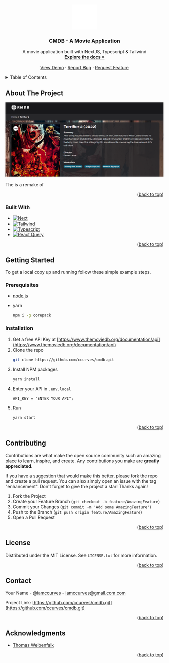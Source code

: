 <a name="readme-top"></a>

<!-- PROJECT LOGO -->
<br />
<div align="center">
  <a href="https://github.com/othneildrew/Best-README-Template">
    <img src="public/rmdb-logo-small.svg" alt="Logo" width="80" height="80">
  </a>

  <h3 align="center">CMDB - A Movie Application</h3>

  <p align="center">
    A movie application built with NextJS, Typescript & Tailwind
    <br />
    <a href="https://github.com/ccurves/cmdb"><strong>Explore the docs »</strong></a>
    <br />
    <br />
    <a href="https://cmdb-delta.vercel.app/">View Demo</a>
    ·
    <a href="https://github.com/ccurves/cmdb/issues">Report Bug</a>
    ·
    <a href="https://github.com/ccurves/cmdb/issues">Request Feature</a>
  </p>
</div>

<!-- TABLE OF CONTENTS -->
<details>
  <summary>Table of Contents</summary>
  <ol>
    <li>
      <a href="#about-the-project">About The Project</a>
      <ul>
        <li><a href="#built-with">Built With</a></li>
      </ul>
    </li>
    <li>
      <a href="#getting-started">Getting Started</a>
      <ul>
        <li><a href="#prerequisites">Prerequisites</a></li>
        <li><a href="#installation">Installation</a></li>
      </ul>
    </li>
    <li><a href="#usage">Usage</a></li>
    <li><a href="#roadmap">Roadmap</a></li>
    <li><a href="#contributing">Contributing</a></li>
    <li><a href="#license">License</a></li>
    <li><a href="#contact">Contact</a></li>
    <li><a href="#acknowledgments">Acknowledgments</a></li>
  </ol>
</details>

<!-- ABOUT THE PROJECT -->

## About The Project

[![Product Name Screen Shot][product-screenshot]](https://example.com)

The is a remake of

<p align="right">(<a href="#readme-top">back to top</a>)</p>

### Built With

- [![Next][next.js]][next-url]
- [![Tailwind][tailwind.css]][tailwind-url]
- [![Typescript][typescript]][typescript-url]
- [![React Query][react-query]][react-query-url]

<p align="right">(<a href="#readme-top">back to top</a>)</p>

<!-- GETTING STARTED -->

## Getting Started

To get a local copy up and running follow these simple example steps.

### Prerequisites

- [node.js]("https://example.com")
- yarn

  ```sh
  npm i -g corepack
  ```

### Installation

1. Get a free API Key at [https://www.themoviedb.org/documentation/api](https://www.themoviedb.org/documentation/api)
2. Clone the repo
   ```sh
   git clone https://github.com/ccurves/cmdb.git
   ```
3. Install NPM packages
   ```sh
   yarn install
   ```
4. Enter your API in `.env.local`
   ```env
   API_KEY = "ENTER YOUR API";
   ```
5. Run
   ```sh
   yarn start
   ```

<p align="right">(<a href="#readme-top">back to top</a>)</p>

<!-- USAGE EXAMPLES --
<!-- CONTRIBUTING -->

## Contributing

Contributions are what make the open source community such an amazing place to learn, inspire, and create. Any contributions you make are **greatly appreciated**.

If you have a suggestion that would make this better, please fork the repo and create a pull request. You can also simply open an issue with the tag "enhancement".
Don't forget to give the project a star! Thanks again!

1. Fork the Project
2. Create your Feature Branch (`git checkout -b feature/AmazingFeature`)
3. Commit your Changes (`git commit -m 'Add some AmazingFeature'`)
4. Push to the Branch (`git push origin feature/AmazingFeature`)
5. Open a Pull Request

<p align="right">(<a href="#readme-top">back to top</a>)</p>

<!-- LICENSE -->

## License

Distributed under the MIT License. See `LICENSE.txt` for more information.

<p align="right">(<a href="#readme-top">back to top</a>)</p>

<!-- CONTACT -->

## Contact

Your Name - [@iamccurves](https://twitter.com/iamccurves) - iamccurves@gmail.com.com

Project Link: [https://github.com/ccurves/cmdb.git](https://github.com/ccurves/cmdb.git)

<p align="right">(<a href="#readme-top">back to top</a>)</p>

<!-- ACKNOWLEDGMENTS -->

## Acknowledgments

- [Thomas Weibenfalk](https://www.youtube.com/c/Weibenfalk)

<p align="right">(<a href="#readme-top">back to top</a>)</p>

<!-- MARKDOWN LINKS & IMAGES -->
<!-- https://www.markdownguide.org/basic-syntax/#reference-style-links -->

[contributors-shield]: https://img.shields.io/github/contributors/othneildrew/Best-README-Template.svg?style=for-the-badge
[contributors-url]: https://github.com/othneildrew/Best-README-Template/graphs/contributors
[forks-shield]: https://img.shields.io/github/forks/othneildrew/Best-README-Template.svg?style=for-the-badge
[forks-url]: https://github.com/othneildrew/Best-README-Template/network/members
[stars-shield]: https://img.shields.io/github/stars/othneildrew/Best-README-Template.svg?style=for-the-badge
[stars-url]: https://github.com/othneildrew/Best-README-Template/stargazers
[issues-shield]: https://img.shields.io/github/issues/othneildrew/Best-README-Template.svg?style=for-the-badge
[issues-url]: https://github.com/othneildrew/Best-README-Template/issues
[license-shield]: https://img.shields.io/github/license/othneildrew/Best-README-Template.svg?style=for-the-badge
[license-url]: https://github.com/othneildrew/Best-README-Template/blob/master/LICENSE.txt
[linkedin-shield]: https://img.shields.io/badge/-LinkedIn-black.svg?style=for-the-badge&logo=linkedin&colorB=555
[linkedin-url]: https://linkedin.com/in/othneildrew
[product-screenshot]: public/preview.png
[next.js]: https://img.shields.io/badge/next.js-000000?style=for-the-badge&logo=nextdotjs&logoColor=white
[next-url]: https://nextjs.org/
[tailwind.css]: https://img.shields.io/badge/tailwind-20232A?style=for-the-badge&logo=tailwindcss&logoColor=06B6D4
[tailwind-url]: https://tailwindcss.com/
[typescript]: https://img.shields.io/badge/typescript-35495E?style=for-the-badge&logo=typescript&logoColor=3178C6
[typescript-url]: https://www.typescriptlang.org/
[react-query]: https://img.shields.io/badge/react_query-20232A?style=for-the-badge&logo=react-query&logoColor=FF4154
[react-query-url]: https://react-query-v3.tanstack.com/
